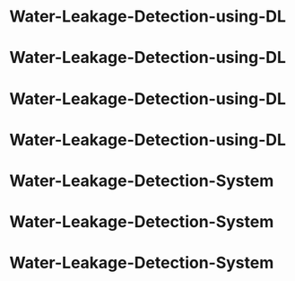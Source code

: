 # Water-Leakage-Detection-using-DL
# Water-Leakage-Detection-using-DL
# Water-Leakage-Detection-using-DL
# Water-Leakage-Detection-using-DL
# Water-Leakage-Detection-System
# Water-Leakage-Detection-System
# Water-Leakage-Detection-System
